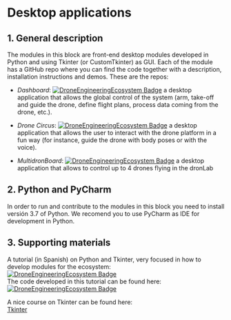 # Desktop applications
## 1. General description
The modules in this block are front-end desktop modules developed in Python and using Tkinter (or CustomTkinter) as GUI. Each of the module has a GitHub repo where you can find the code together with a description, installation instructions and demos. These are the repos:

* *Dashboard*:
[![DroneEngineeringEcosystem Badge](https://img.shields.io/badge/DEE-Dashboard-brightgreen.svg)](https://github.com/dronsEETAC/DashboardDEE) a desktop application that allows the global control of the system (arm, take-off and guide the drone, define flight plans, process data coming from the drone, etc.).

* *Drone Circus*:
[![DroneEngineeringEcosystem Badge](https://img.shields.io/badge/DEE-DroneCircus-brightgreen.svg)](https://github.com/dronsEETAC/DroneCircusDEE) a desktop application that allows the user to interact with the drone platform in a fun way (for instance, guide the drone with body poses or with the voice).

* *MultidronBoard*:
[![DroneEngineeringEcosystem Badge](https://img.shields.io/badge/DEE-MultidroneBoard-brightgreen.svg)](https://github.com/dronsEETAC/MultidroneBoard) a desktop application that allows to control up to 4 drones flying in the dronLab



## 2. Python and PyCharm
In order to run and contribute to the modules in this block you need to install versión 3.7 of Python. We recomend you to use PyCharm as IDE for development in Python.

## 3. Supporting materials   
A tutorial (in Spanish) on Python and Tkinter, very focused in how to develop modules for the ecosystem:    
[![DroneEngineeringEcosystem Badge](https://img.shields.io/badge/DEE-video_tutorial_python_tkinter-pink.svg)](https://www.youtube.com/watch?v=dxN8M9vAJcc&list=PL64O0POFYjHraA2CPxiQqQyikszUCVuzh)    
The code developed in this tutorial can be found here: [![DroneEngineeringEcosystem Badge](https://img.shields.io/badge/DEE-code_tutorial_python_tkinter-blue.svg)](https://github.com/dronsEETAC/TutorialTkinter)   

A nice course on Tkinter can be found here:   
[Tkinter](https://www.youtube.com/watch?v=YXPyB4XeYLA)   
